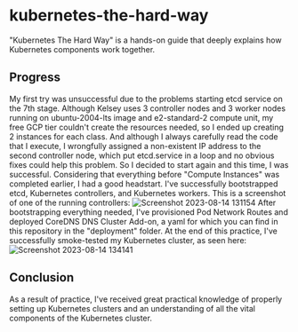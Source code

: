 # kubernetes-the-hard-way
"Kubernetes The Hard Way" is a hands-on guide that deeply explains how Kubernetes components work together. 
## Progress 
My first try was unsuccessful due to the problems starting etcd service on the 7th stage. Although Kelsey uses 3 controller nodes and 3 worker nodes running on ubuntu-2004-lts image and e2-standard-2 compute unit, my free GCP tier couldn't create the resources needed, so I ended up creating 2 instances for each class. And although I always carefully read the code that I execute, I wrongfully assigned a non-existent IP address to the second controller node, which put etcd.service in a loop and no obvious fixes could help this problem. So I decided to start again and this time, I was successful.
Considering that everything before "Compute Instances" was completed earlier, I had a good headstart. 
I've successfully bootstrapped etcd, Kubernetes controllers, and Kubernetes workers. This is a screenshot of one of the running controllers:
![Screenshot 2023-08-14 131154](https://github.com/gidra39/kubernetes-the-hard-way/assets/95176865/a89b3437-7f39-4c16-8041-2fb40a3722dc)
After bootstrapping everything needed, I've provisioned Pod Network Routes and deployed CoreDNS DNS Cluster Add-on, a yaml for which you can find in this repository in the "deployment" folder.
At the end of this practice, I've successfully smoke-tested my Kubernetes cluster, as seen here:
![Screenshot 2023-08-14 134141](https://github.com/gidra39/kubernetes-the-hard-way/assets/95176865/dcfc4f9a-e8ce-4e24-a9e3-42382462277c)
## Conclusion
As a result of practice, I've received great practical knowledge of properly setting up Kubernetes clusters and an understanding of all the vital components of the Kubernetes cluster.

